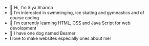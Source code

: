 - 👋 Hi, I’m Siya Sharma
- 👀 I’m interested in swmminging, ice skating and gymnastics and of course coding
- 🌱 I’m currently learning HTML, CSS and Java Script for web devolopment
- 💞️ I have one dog named Beamer
- I love to make websites especially ones about me!

<!---
1020398/1020398 is a ✨ special ✨ repository because its `README.md` (this file) appears on your GitHub profile.
You can click the Preview link to take a look at your changes.
--->
